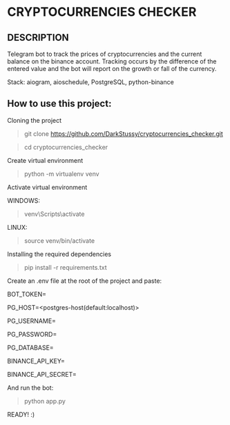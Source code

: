 # CRYPTOCURRENCIES CHECKER

## DESCRIPTION
Telegram bot to track the prices of cryptocurrencies and the current balance on the binance account. 
Tracking occurs by the difference of the entered value and the bot will report on the growth or fall of the currency.

Stack: aiogram, aioschedule, PostgreSQL, python-binance

## How to use this project: 

Cloning the project

> git clone https://github.com/DarkStussy/cryptocurrencies_checker.git

> cd cryptocurrencies_checker

Create virtual environment

> python -m virtualenv venv

Activate virtual environment

WINDOWS:

> venv\Scripts\activate

LINUX:

> source venv/bin/activate

Installing the required dependencies

> pip install -r requirements.txt


Create an .env file at the root of the project and paste:

  BOT_TOKEN=<your bot token>
  
  
  PG_HOST=<postgres-host(default:localhost)>
  
  PG_USERNAME=<postgres-username>
  
  PG_PASSWORD=<postgres-password>
  
  PG_DATABASE=<postgres-database>
  

  BINANCE_API_KEY=<binance-api-key>
  
  BINANCE_API_SECRET=<binance-api-secret>
  
And run the bot: 

> python app.py

READY! :)
